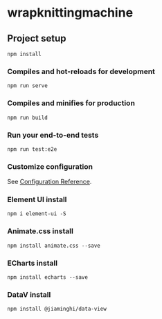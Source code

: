 # wrapknittingmachine

## Project setup
```
npm install
```

### Compiles and hot-reloads for development
```
npm run serve
```

### Compiles and minifies for production
```
npm run build
```

### Run your end-to-end tests
```
npm run test:e2e
```

### Customize configuration
See [Configuration Reference](https://cli.vuejs.org/config/).

### Element UI install
```
npm i element-ui -S
```
### Animate.css install
```
npm install animate.css --save
```
### ECharts install
```
npm install echarts --save
```
### DataV install
```
npm install @jiaminghi/data-view
```